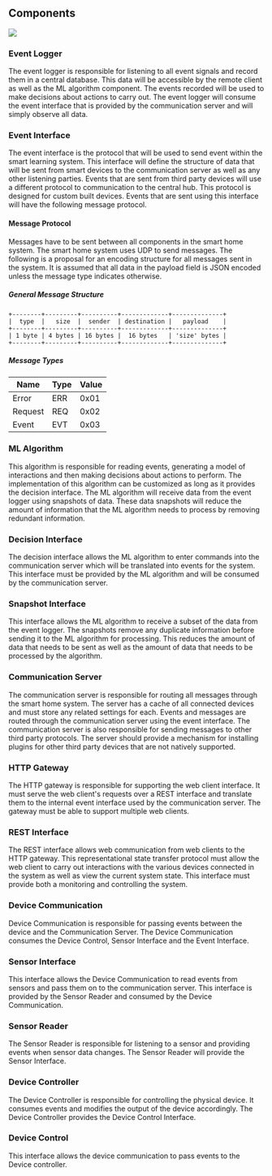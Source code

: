 ## Components

![](./SystemComponents.png)

### Event Logger

The event logger is responsible for listening to all event signals and record them in a central
database. This data will be accessible by the remote client as well as the ML algorithm component.
The events recorded will be used to make decisions about actions to carry out. The event logger
will consume the event interface that is provided by the communication server and will simply
observe all data.

### Event Interface

The event interface is the protocol that will be used to send event within the smart learning
system. This interface will define the structure of data that will be sent from smart devices to
the communication server as well as any other listening parties. Events that are sent from third
party devices will use a different protocol to communication to the central hub. This protocol is
designed for custom built devices. Events that are sent using this interface will have the
following message protocol.

#### Message Protocol

Messages have to be sent between all components in the smart home system. The smart home system
uses UDP to send messages. The following is a proposal for an encoding structure for all messages
sent in the system. It is assumed that all data in the payload field is JSON encoded unless the
message type indicates otherwise.

##### General Message Structure

```
+--------+---------+----------+-------------+--------------+
|  type  |   size  |  sender  | destination |   payload    |
+--------+---------+----------+-------------+--------------+
| 1 byte | 4 bytes | 16 bytes |  16 bytes   | 'size' bytes |
+--------+---------+----------+-------------+--------------+
```

##### Message Types

| Name        | Type  | Value       |
| -----       | ----- | ----------- |
| Error       | ERR   | 0x01        |
| Request     | REQ   | 0x02        |
| Event       | EVT   | 0x03        |

### ML Algorithm

This algorithm is responsible for reading events, generating a model of interactions and then
making decisions about actions to perform. The implementation of this algorithm can be customized
as long as it provides the decision interface. The ML algorithm will receive data from the
event logger using snapshots of data. These data snapshots will reduce the amount of information
that the ML algorithm needs to process by removing redundant information.

### Decision Interface

The decision interface allows the ML algorithm to enter commands into the communication server
which will be translated into events for the system. This interface must be provided by the ML
algorithm and will be consumed by the communication server.

### Snapshot Interface

This interface allows the ML algorithm to receive a subset of the data from the event logger.
The snapshots remove any duplicate information before sending it to the ML algorithm for
processing. This reduces the amount of data that needs to be sent as well as the amount of data
that needs to be processed by the algorithm.

### Communication Server

The communication server is responsible for routing all messages through the smart home system.
The server has a cache of all connected devices and must store any related settings for each.
Events and messages are routed through the communication server using the event interface. The
communication server is also responsible for sending messages to other third party protocols.
The server should provide a mechanism for installing plugins for other third party devices that
are not natively supported.

### HTTP Gateway

The HTTP gateway is responsible for supporting the web client interface. It must serve the web
client's requests over a REST interface and translate them to the internal event interface used
by the communication server. The gateway must be able to support multiple web clients.

### REST Interface

The REST interface allows web communication from web clients to the HTTP gateway. This
representational state transfer protocol must allow the web client to carry out interactions
with the various devices connected in the system as well as view the current system state. This
interface must provide both a monitoring and controlling the system.

### Device Communication

Device Communication is responsible for passing events between the device and 
the Communication Server. The Device Communication consumes the Device Control, Sensor Interface
and the Event Interface.

### Sensor Interface

This interface allows the Device Communication to read events from sensors and 
pass them on to the communication server. This interface is provided by the
Sensor Reader and consumed by the Device Communication.

### Sensor Reader

The Sensor Reader is responsible for listening to a sensor and providing 
events when sensor data changes. The Sensor Reader will provide the Sensor Interface.

### Device Controller

The Device Controller is responsible for controlling the physical device. It consumes events
and modifies the output of the device accordingly. The Device Controller provides the Device 
Control Interface.

### Device Control

This interface allows the device communication to pass events to the Device controller.



